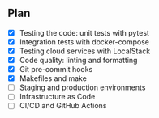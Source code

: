## Plan

- [x] Testing the code: unit tests with pytest
- [x] Integration tests with docker-compose
- [x] Testing cloud services with LocalStack
- [x] Code quality: linting and formatting
- [x] Git pre-commit hooks
- [x] Makefiles and make
- [ ] Staging and production environments
- [ ] Infrastructure as Code
- [ ] CI/CD and GitHub Actions